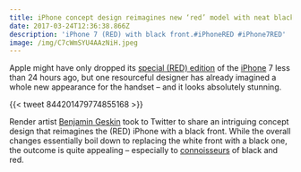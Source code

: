 ```yaml
---
title: iPhone concept design reimagines new ‘red’ model with neat black front
date: 2017-03-24T12:36:38.866Z
description: 'iPhone 7 (RED) with black front.#iPhoneRED #iPhone7RED'
image: /img/C7cWmSYU4AAzNiH.jpeg
---
```


Apple might have only dropped its [special (RED) edition](https://thenextweb.com/apple/2017/03/21/apple-red-iphone-ipad/) of the [iPhone](https://thenextweb.com/topic/iphone/ "Read more about iPhone.") 7 less than 24 hours ago, but one resourceful designer has already imagined a whole new appearance for the handset – and it looks absolutely stunning.

{{< tweet 844201479774855168 >}}

Render artist [Benjamin Geskin](https://twitter.com/VenyaGeskin1/status/844201479774855168) took to Twitter to share an intriguing concept design that reimagines the (RED) iPhone with a black front. While the overall changes essentially boil down to replacing the white front with a black one, the outcome is quite appealing – especially to [connoisseurs](https://twitter.com/MKBHD/status/844277751108517889) of black and red.
